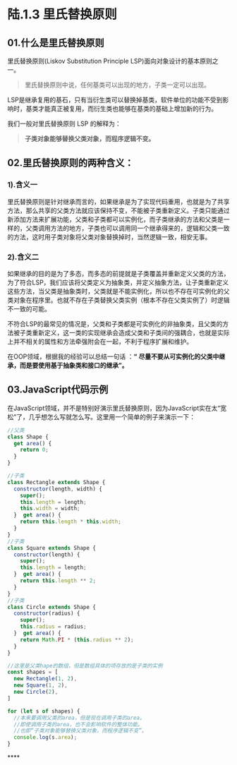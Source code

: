 # 陆.1.3 里氏替换原则

## 01.什么是里氏替换原则

里氏替换原则\(Liskov Substitution Principle LSP\)面向对象设计的基本原则之一。 

> 里氏替换原则中说，任何基类可以出现的地方，子类一定可以出现。

 LSP是继承复用的基石，只有当衍生类可以替换掉基类，软件单位的功能不受到影响时，基类才能真正被复用，而衍生类也能够在基类的基础上增加新的行为。

我们一般对里氏替换原则 LSP 的解释为：

> **子类对象能够替换父类对象，而程序逻辑不变。**

## 02.里氏替换原则的两种含义：

### 1\).含义一

里氏替换原则是针对继承而言的，如果继承是为了实现代码重用，也就是为了共享方法，那么共享的父类方法就应该保持不变，不能被子类重新定义。子类只能通过新添加方法来扩展功能，父类和子类都可以实例化，而子类继承的方法和父类是一样的，父类调用方法的地方，子类也可以调用同一个继承得来的，逻辑和父类一致的方法，这时用子类对象将父类对象替换掉时，当然逻辑一致，相安无事。

### 2\).含义二

如果继承的目的是为了多态，而多态的前提就是子类覆盖并重新定义父类的方法，为了符合LSP，我们应该将父类定义为抽象类，并定义抽象方法，让子类重新定义这些方法，当父类是抽象类时，父类就是不能实例化，所以也不存在可实例化的父类对象在程序里。也就不存在子类替换父类实例（根本不存在父类实例了）时逻辑不一致的可能。

不符合LSP的最常见的情况是，父类和子类都是可实例化的非抽象类，且父类的方法被子类重新定义，这一类的实现继承会造成父类和子类间的强耦合，也就是实际上并不相关的属性和方法牵强附会在一起，不利于程序扩展和维护。

在OOP领域，根据我的经验可以总结一句话 ：**“** **尽量不要从可实例化的父类中继承，而是要使用基于抽象类和接口的继承”。**

## **03.JavaScript代码示例**

在JavaScript领域，并不是特别好演示里氏替换原则，因为JavaScript实在太“宽松”了，几乎想怎么写就怎么写。这里用一个简单的例子来演示一下：

```javascript
//父类
class Shape {
  get area() {
    return 0;
  }
}

//子类
class Rectangle extends Shape {
  constructor(length, width) {
    super();
    this.length = length;
    this.width = width;
  }  get area() {
    return this.length * this.width;
  }
}
//子类
class Square extends Shape {
  constructor(length) {
    super();
    this.length = length;
  }  get area() {
    return this.length ** 2;
  }
}
//子类
class Circle extends Shape {
  constructor(radius) {
    super();
    this.radius = radius;
  }  get area() {
    return Math.PI * (this.radius ** 2);
  }
}

//这里是父类hape的数组，但是数组具体的项存放的是子类的实例
const shapes = [
  new Rectangle(1, 2),
  new Square(1, 2),
  new Circle(2),
]

for (let s of shapes) {
  //本来要调用父类的area，但是现在调用子类的area。
  //即使调用子类的area，也不会影响软件的整体功能。
  //也即“子类对象能够替换父类对象，而程序逻辑不变”。
  console.log(s.area);
}
```

\*\*\*\*

